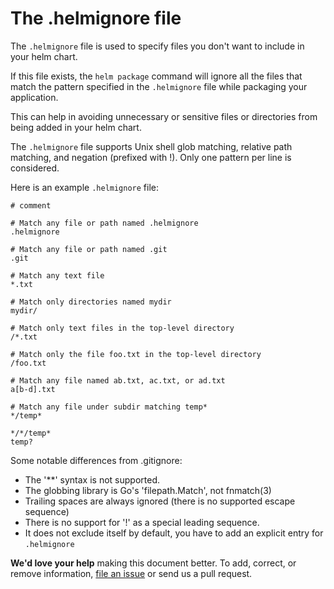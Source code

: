 # The .helmignore file

The `.helmignore` file is used to specify files you don't want to include in
your helm chart.

If this file exists, the `helm package` command will ignore all the files that
match the pattern specified in the `.helmignore` file while packaging your
application.

This can help in avoiding unnecessary or sensitive files or directories from
being added in your helm chart.

The `.helmignore` file supports Unix shell glob matching, relative path
matching, and negation (prefixed with !). Only one pattern per line is
considered.

Here is an example `.helmignore` file:

```
# comment

# Match any file or path named .helmignore
.helmignore

# Match any file or path named .git
.git

# Match any text file
*.txt

# Match only directories named mydir
mydir/

# Match only text files in the top-level directory
/*.txt

# Match only the file foo.txt in the top-level directory
/foo.txt

# Match any file named ab.txt, ac.txt, or ad.txt
a[b-d].txt

# Match any file under subdir matching temp*
*/temp*

*/*/temp*
temp?
```

Some notable differences from .gitignore:
- The '**' syntax is not supported.
- The globbing library is Go's 'filepath.Match', not fnmatch(3)
- Trailing spaces are always ignored (there is no supported escape sequence)
- There is no support for '\!' as a special leading sequence.
- It does not exclude itself by default, you have to add an explicit entry for `.helmignore`


**We'd love your help** making this document better. To add, correct, or remove
information, [file an issue](https://github.com/helm/helm-www/issues) or send us a
pull request.

